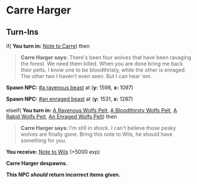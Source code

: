 # Carre Harger
## Turn-Ins





if( **You turn in:** [Note to Carre](/item/31781)) then


>**Carre Harger says:** There's been four wolves that have been ravaging the forest. We need them killed. When you are done bring me back their pelts. I know one to be bloodthristy, while the other is enraged. The other two I haven't even seen. But I can hear 'em.


**Spawn NPC:**  [\#a ravenous beast](/npc/174034) at (**y:** 1598, **x:** 1097)


**Spawn NPC:**  [\#an enraged beast](/npc/174035) at (**y:** 1531, **x:** 1287)

elseif( **You turn in:** [A Ravenous Wolfs Pelt](/item/31783), [A Bloodthirsty Wolfs Pelt](/item/31784), [A Rabid Wolfs Pelt](/item/31785), [An Enraged Wolfs Pelt](/item/31786)) then


>**Carre Harger says:** I'm still in shock. I can't believe those pesky wolves are finally gone. Bring this note to Wils, he should have something for you.


 **You receive:**  [Note to Wils](/item/31782) (+5000 exp)


**Carre Harger despawns.**

**This NPC *should* return incorrect items given.**
